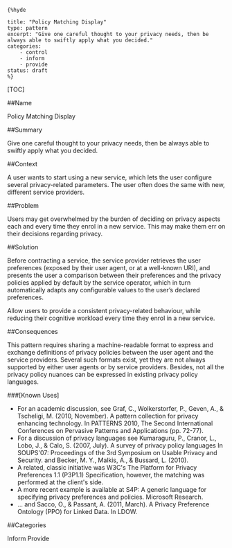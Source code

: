     {%hyde

    title: "Policy Matching Display"
    type: pattern
    excerpt: "Give one careful thought to your privacy needs, then be
    always able to swiftly apply what you decided."
    categories: 
        - control
        - inform
        - provide
    status: draft
    %}

[TOC]

##Name
<!--Primary name the pattern is known by.-->

Policy Matching Display

<!--###[Also Known As]-->
<!-- All other names the pattern is known by.-->



##Summary
<!-- One short paragraph summarising the pattern.-->

Give one careful thought to your privacy needs, then be always able to swiftly apply what you decided.

##Context
<!-- The situations in which the pattern may apply.-->

A user wants to start using a new service, which lets the user configure several privacy-related parameters. The user often does the same with new, different service providers.

##Problem
<!-- The problem a pattern addresses, including a list of forces describing why a problem might be difficult to solve.-->

Users may get overwhelmed by the burden of deciding on privacy aspects each and every time they enrol in a new service. This may make them err on their decisions regarding privacy.

##Solution
<!-- A concise description of how the pattern addresses the problem.-->

Before contracting a service, the service provider retrieves the user preferences (exposed by their user agent, or at a well-known URI), and presents the user a comparison between their preferences and the privacy policies applied by default by the service operator, which in turn automatically adapts any configurable values to the user’s declared preferences.

<!--goals-->
Allow users to provide a consistent privacy-related behaviour, while reducing their cognitive workload every time they enrol in a new service.

<!--###[Structure]-->
<!--A detailed specification of the structural aspects of the pattern. A class diagram if applicable.-->



<!--###[Implementation]-->
<!--Guidelines for implementing the pattern; code fragments; suggested PETS; policy fragments.-->



##Consequences
<!--The advantages (benefits) and disadvantages (liabilities) of applying the pattern.-->



<!--constraints and consequences-->
This pattern requires sharing a machine-readable format to express and exchange definitions of privacy policies between the user agent and the service providers. Several such formats exist, yet they are not always supported by either user agents or by service providers. Besides, not all the privacy policy nuances can be expressed in existing privacy policy languages.

<!--###[Constraints]-->
<!-- limitations as a consequence of applying the pattern.-->



<!--##Examples-->
<!--Motivational example to see how the pattern is applied.-->



###[Known Uses]
<!-- Pointers to various applications of the pattern.-->

- For an academic discussion, see Graf, C., Wolkerstorfer, P., Geven, A., & Tscheligi, M. (2010, November). A pattern collection for privacy enhancing technology. In PATTERNS 2010, The Second International Conferences on Pervasive Patterns and Applications (pp. 72-77).
- For a discussion of privacy languages see Kumaraguru, P., Cranor, L., Lobo, J., & Calo, S. (2007, July). A survey of privacy policy languages In SOUPS'07: Proceedings of the 3rd Symposium on Usable Privacy and Security. and Becker, M. Y., Malkis, A., & Bussard, L. (2010).
- A related, classic initiative was W3C's The Platform for Privacy Preferences 1.1 (P3P1.1) Specification, however, the matching was performed at the client's side.
- A more recent example is available at S4P: A generic language for specifying privacy preferences and policies. Microsoft Research.
- ... and Sacco, O., & Passant, A. (2011, March). A Privacy Preference Ontology (PPO) for Linked Data. In LDOW.

<!--##See Also-->
<!-- Any pointers to relevant information, not contained in the subfields below.-->



<!--###[Related Patterns]-->
<!-- Supporting and conflicting patterns-->



<!--###[Sources]-->
<!-- References to the original source of the pattern.-->



<!--##General Comments-->
<!-- Separate discussion on the pattern.-->



##Categories
<!-- Placeholder for future agreed upon categories as per collaboration's evaluation.-->

Inform
Provide

<!--##Tags-->
<!-- User definable descriptors for additional correlation.-->


